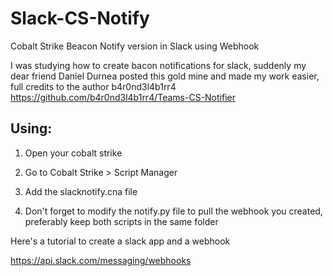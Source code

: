 # Slack-CS-Notify
Cobalt Strike Beacon Notify version in Slack using Webhook

I was studying how to create bacon notifications for slack, suddenly my dear friend Daniel Durnea posted this gold mine and made my work easier, full credits to the author b4r0nd3l4b1rr4
https://github.com/b4r0nd3l4b1rr4/Teams-CS-Notifier


## Using:

1) Open your cobalt strike

2) Go to Cobalt Strike > Script Manager

3) Add the slacknotify.cna file

4) Don't forget to modify the notify.py file to pull the webhook you created, preferably keep both scripts in the same folder

Here's a tutorial to create a slack app and a webhook

https://api.slack.com/messaging/webhooks
